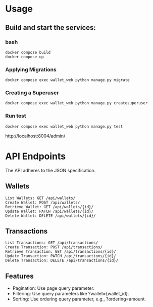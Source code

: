 # Usage

## Build and start the services:

### bash
    docker compose build
    docker compose up

### Applying Migrations
    docker compose exec wallet_web python manage.py migrate

### Creating a Superuser
    docker compose exec wallet_web python manage.py createsuperuser

### Run test
    docker compose exec wallet_web python manage.py test


http://localhost:8004/admin/


# API Endpoints
The API adheres to the JSON specification.

## Wallets
    List Wallets: GET /api/wallets/
    Create Wallet: POST /api/wallets/
    Retrieve Wallet: GET /api/wallets/{id}/
    Update Wallet: PATCH /api/wallets/{id}/
    Delete Wallet: DELETE /api/wallets/{id}/
## Transactions
    List Transactions: GET /api/transactions/
    Create Transaction: POST /api/transactions/
    Retrieve Transaction: GET /api/transactions/{id}/
    Update Transaction: PATCH /api/transactions/{id}/
    Delete Transaction: DELETE /api/transactions/{id}/
## Features
- Pagination: Use page query parameter.
- Filtering: Use query parameters like ?wallet={wallet_id}.
- Sorting: Use ordering query parameter, e.g., ?ordering=amount.
